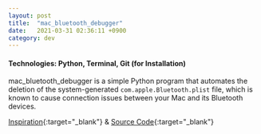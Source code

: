 ```yaml
---
layout: post
title:  "mac_bluetooth_debugger"
date:   2021-03-31 02:36:11 +0900
category: dev
---
```

<!-- <a href="https://github.com/jinyoungch0i/mac_bluetooth_debugger">
    <img src="{{site.base_url}}/dev/assets/images/CHANGETHIS.gif" alt='cv_tailor screenshot' width="500">
</a> -->

#### **Technologies: Python, Terminal, Git (for Installation)**

mac_bluetooth_debugger is a simple Python program that automates the deletion of the system-generated `com.apple.Bluetooth.plist` file, which is known to cause connection issues between your Mac and its Bluetooth devices. 

[Inspiration](https://stackoverflow.com/questions/20553957/how-can-i-clear-the-corebluetooth-cache-on-macos){:target="_blank"} & [Source Code](https://github.com/jinyoungch0i/mac_bluetooth_debugger){:target="_blank"}
